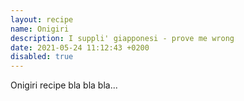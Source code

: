 ```yaml
---
layout: recipe
name: Onigiri
description: I suppli' giapponesi - prove me wrong
date: 2021-05-24 11:12:43 +0200
disabled: true
---
```


Onigiri recipe bla bla bla...
